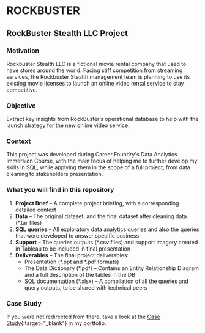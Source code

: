 # ROCKBUSTER

## RockBuster Stealth LLC Project

### Motivation  
Rockbuster Stealth LLC is a fictional movie rental company that used to have stores around the world. Facing stiff competition from streaming services, the Rockbuster Stealth management team is planning to use its existing movie licenses to launch an online video rental service to stay competitive.  

### Objective  
Extract key insights from RockBuster’s operational database to help with the launch strategy for the new online video service.  

### Context  
This project was developed during Career Foundry's Data Analytics Immersion Course, with the main focus of helping me to further develop my skills in SQL, while applying them in the scope of a full project, from data cleaning to stakeholders presentation.  

### What you will find in this repository  
1. **Project Brief** – A complete project briefing, with a corresponding detailed context  
2. **Data** – The original dataset, and the final dataset after cleaning data (*.tar files)  
3. **SQL queries** – All exploratory data analytics queries and also the queries that were developed to answer specific business  
4. **Support** – The queries outputs (*.csv files) and support imagery created in Tableau to be included in final presentation  
5. **Deliverables** – The final project deliverables:  
   - Presentation (*.ppt and *.pdf formats)  
   - The Data Dictionary (*.pdf) – Contains an Entity Relationship Diagram and a full description of the tables in the DB  
   - SQL documentation (*.xlsx) – A compilation of all the queries and query outputs, to be shared with technical peers  

### Case Study  
If you were not redirected from there, take a look at the [Case Study](https://nevesfernandes.github.io/rockbuster.html){:target="_blank"} in my portfolio.  
